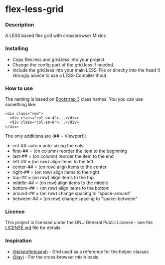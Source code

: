 # flex-less-grid
### Description
A LESS based flex grid with crossbrowser Mixins


### Installing
* Copy flex.less and grid.less into your project.
* Change the config part of the grid.less if needed.
* Include the grid.less into your main LESS-File or directly into the head (I strongly advice to use a LESS-Compiler thou).


### How to use
The naming is based on [Bootstrap 3](http://getbootstrap.com/css/#grid) class names. You you can use something like:
```
<div class="row">
  <div class="col-sm-4">...</div>
  <div class="col-sm-8">...</div>
</div>
```

The only additions are (## = Viewport):
* col-##-auto = auto-sizing the cols
* first-## = (on column) reorder the item to the beginning
* last-## = (on column) reorder the item to the end
* left-## = (on row) align items to the left
* center-## = (on row) align items to the center
* right-## = (on row) align items to the right
* top-## = (on row) align items to the top
* middle-## = (on row) align items to the middle
* bottom-## = (on row) align items to the bottom
* around-## = (on row) change spacing to "space-around"
* between-## = (on row) change spacing to "space-between"

### License
This project is licensed under the GNU General Public License - see the [LICENSE.md](LICENSE.md) file for details


### Inspiration
* [@kristoferjoseph](https://github.com/kristoferjoseph/flexboxgrid) - Grid used as a reference for the helper classes
* [@jayj](https://gist.github.com/jayj/4012969) - For the cross-browser mixin basis
